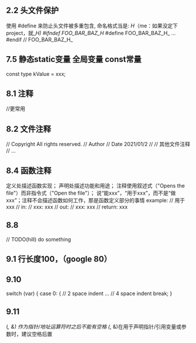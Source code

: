 ## 2.2 头文件保护
使用 #define 来防止头文件被多重包含, 命名格式当是: <PROJECT>_<PATH>_<FILE>_H_（me：如果没定下project，就_<PATH>_<FILE>_H_)
#ifndef FOO_BAR_BAZ_H_
#define FOO_BAR_BAZ_H_
...
#endif // FOO_BAR_BAZ_H_

## 7.5 静态static变量 全局变量 const常量
const type kValue = xxx;
## 8.1 注释
//更常用
## 8.2 文件注释
// Copyright <year> <owner> All rights reserved.
// Author <mail>
// Date 2021/01/2
//
// 其他文件注释
// ...
## 8.4 函数注释
 定义处描述函数实现；
 声明处描述功能和用途；
 注释使用叙述式（"Opens the file"）而非指令式（"Open the file"）；
 说“能xxx”，“用于xxx”，而不是“做xxx”；注释不会描述函数如何工作，那是函数定义部分的事情
example:
  // 用于xxx
  // in:
  //    xxx: xxx
  // out:
  //    xxx: xxx
  // return: xxx

## 8.8
// TODO(hill) do something
## 9.1 行长度100，（google 80）
## 9.10
switch (var) {
  case 0: {  // 2 space indent
    ...      // 4 space indent
    break;
  }
## 9.11
 (*, &) 作为指针/地址运算符时之后不能有空格
(*, &)在用于声明指针/引用变量或参数时，建议空格后置